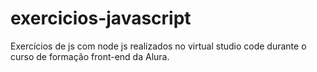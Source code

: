 # exercicios-javascript
Exercícios de js com node js realizados no virtual studio code durante o curso de formação front-end da Alura.
